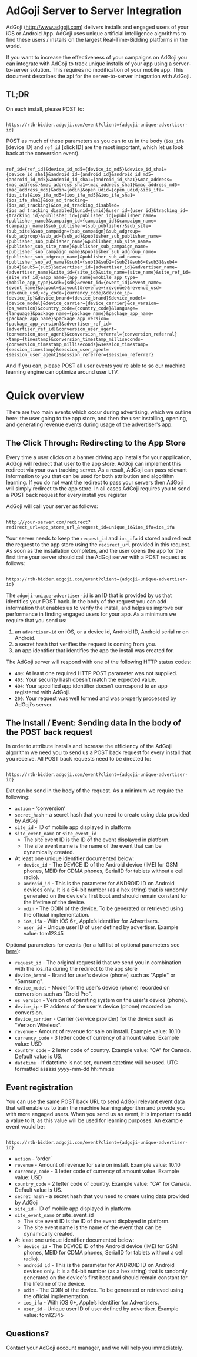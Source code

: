 AdGoji Server to Server Integration
===================================

AdGoji (http://www.adgoji.com) delivers installs and engaged users of your iOS or Android App. AdGoji uses unique artificial intelligence algorithms to find these users / installs on the largest Real-Time-Bidding platforms in the world. 

If you want to increase the effectiveness of your campaigns on AdGoji you can integrate with AdGoji to track unique installs of your app using a server-to-server solution. This requires no modification of your mobile app. This document describes the api for the server-to-server integration with AdGoji.

TL;DR
--------------
On each install, please POST to:

<code>
https://rtb-bidder.adgoji.com/event?client={adgoji-unique-advertiser-id}
</code>

POST as much of these parameters as you can to us in the body (`ios_ifa` [device ID] and `ref_id` [click ID] are the most important, which let us look back at the conversion event).

<code>
ref_id={ref_id}&device_id_md5={device_id_md5}&device_id_sha1={device_id_sha1}&android_id={android_id}&android_id_md5={android_id_md5}&android_id_sha1={android_id_sha1}&mac_address={mac_address}&mac_address_sha1={mac_address_sha1}&mac_address_md5={mac_address_md5}&odin={odin}&open_udid={open_udid}&ios_ifa={ios_ifa}&ios_ifa_md5={ios_ifa_md5}&ios_ifa_sha1={ios_ifa_sha1}&ios_ad_tracking={ios_ad_tracking}&ios_ad_tracking_disabled={ios_ad_tracking_disabled}&unid={unid}&user_id={user_id}&tracking_id={tracking_id}&publisher_id={publisher_id}&publisher_name={publisher_name}&campaign_id={campaign_id}&campaign_name={campaign_name}&sub_publisher={sub_publisher}&sub_site={sub_site}&sub_campaign={sub_campaign}&sub_adgroup={sub_adgroup}&sub_ad={sub_ad}&publisher_sub_publisher_name={publisher_sub_publisher_name}&publisher_sub_site_name={publisher_sub_site_name}&publisher_sub_campaign_name={publisher_sub_campaign_name}&publisher_sub_adgroup_name={publisher_sub_adgroup_name}&publisher_sub_ad_name={publisher_sub_ad_name}&sub1={sub1}&sub2={sub2}&sub3={sub3}&sub4={sub4}&sub5={sub5}&advertiser_id={advertiser_id}&advertiser_name={advertiser_name}&site_id={site_id}&site_name={site_name}&site_ref_id={site_ref_id}&app_name={app_name}&mobile_app_type={mobile_app_type}&sdk={sdk}&event_id={event_id}&event_name={event_name}&payout={payout}&revenue={revenue}&revenue_usd={revenue_usd}&currency_code={currency_code}&device_ip={device_ip}&device_brand={device_brand}&device_model={device_model}&device_carrier={device_carrier}&os_version={os_version}&country_code={country_code}&language={language}&package_name={package_name}&package_app_name={package_app_name}&package_app_version={package_app_version}&advertiser_ref_id={advertiser_ref_id}&conversion_user_agent={conversion_user_agent}&conversion_referral={conversion_referral}&timestamp={timestamp}&conversion_timestamp_milliseconds={conversion_timestamp_milliseconds}&session_timestamp={session_timestamp}&session_user_agent={session_user_agent}&session_referrer={session_referrer}
</code>


And if you can, please POST all user events you're able to so our machine learning engine can optimize around user LTV.


Quick overview
=================

There are two main events which occur during advertising, which we outline here: the user going to the app store, and then the user installing, opening, and generating revenue events during usage of the advertiser's app.

The Click Through: Redirecting to the App Store
-----------------------------------------------

Every time a user clicks on a banner driving app installs for your application, AdGoji will redirect that user to the app store. AdGoji can implement this redirect via your own tracking server. As a result, AdGoji can pass relevant information to you that can be used for both attribution and algorithm learning. If you do not want the redirect to pass your servers then AdGoji will simply redirect to the app store. In all cases AdGoji requires you to send a POST back request for every install you register

AdGoji will call your server as follows:

<code>
http://your-server.com/redirect?redirect_url=app_store_url_&request_id=unique_id&ios_ifa=ios_ifa
</code>

Your server needs to keep the `request_id` and `ios_ifa` id stored and redirect the request to the app store using the `redirect_url` provided in this request. As soon as the installation completes, and the user opens the app for the first time your server should call the AdGoji server with a POST request as follows:

<code>
https://rtb-bidder.adgoji.com/event?client={adgoji-unique-advertiser-id}
</code>

The `adgoji-unique-advertiser-id` is an ID that is provided by us that identifies your POST back. In the body of the request you can add information that enables us to verify the install, and helps us improve our performance in finding engaged users for your app. As a minimum we require that you send us:

1. an `advertiser-id` on iOS, or a device id, Android ID, Android serial nr on Android.
2. a secret hash that verifies the request is coming from you.
3. an app identifier that identifies the app the install was created for.

The AdGoji server will respond with one of the following HTTP status codes:

* `400`:  At least one required HTTP POST parameter was not supplied.
* `403`:  Your security hash doesn’t match the expected value.
* `404`:  Your specified app identifier doesn’t correspond to an app registered with AdGoji.
* `200`:  Your request was well formed and was properly processed by AdGoji’s server.


The Install / Event: Sending data in the body of the POST back request
-----------------------------------------------------------------------


In order to attribute installs and increase the efficiency of the AdGoji algorithm we need you to send us a POST back request for every install that you receive. All POST back requests need to be directed to:

<code>
https://rtb-bidder.adgoji.com/event?client={adgoji-unique-advertiser-id}
</code>

Dat can be send in the body of the request. As a minimum we require the following:

* `action` - ‘conversion’
* `secret_hash` - a secret hash that you need to create using data provided by AdGoji
* `site_id` - ID of mobile app displayed in platform
* `site_event_name` or `site_event_id`
	* The site event ID is the ID of the event displayed in platform.
 	* The site event name is the name of the event that can be dynamically created.
* At least one unique identifier documented below:
	* `device_id` - The DEVICE ID of the Android device (IMEI for GSM phones, MEID for CDMA phones, SerialID for tablets without a cell radio).
	* `android_id` - This is the parameter for ANDROID ID on Android devices only. It is a 64-bit number (as a hex string) that is randomly generated on the device's first boot and should remain constant for the lifetime of the device.
	* `odin` - The ODIN of the device. To be generated or retrieved using the official implementation.
	* `ios_ifa` -  With iOS 6+, Apple’s Identifier for Advertisers.
	* `user_id` - Unique user ID of user defined by advertiser. Example value: tom12345

Optional parameters for events (for a full list of optional parameters see [here](Optional-Parameters.md)):

* `request_id` - The original request id that we send you in combination with the ios_ifa during the redirect to the app store
* `device_brand` - Brand for user's device (phone) such as "Apple" or "Samsung".
* `device_model` - Model for the user's device (phone) recorded on conversion such as "Droid Pro".
* `os_version` - Version of operating system on the user's device (phone).
* `device_ip` - IP address of the user's device (phone) recorded on conversion.
* `device_carrier` - Carrier (service provider) for the device such as "Verizon Wireless".
* `revenue` - Amount of revenue for sale on install. Example value: 10.10
* `currency_code` - 3 letter code of currency of amount value. Example value: USD
* `country_code` - 2 letter code of country. Example value: "CA" for Canada. Default value is US.
* `datetime` - If datetime is not set, current datetime will be used. UTC formatted asssss yyyy-mm-dd hh:mm:ss


Event registration
------------------


You can use the same POST back URL to send AdGoji relevant event data that will enable us to train the machine learning algorithm and provide you with more engaged users. When you send us an event, it is important to add a value to it, as this value will be used for learning purposes. An example event would be:

<code>
https://rtb-bidder.adgoji.com/event?client={adgoji-unique-advertiser-id}
</code>

* `action` - ‘order’
* `revenue` - Amount of revenue for sale on install. Example value: 10.10
* `currency_code` - 3 letter code of currency of amount value. Example value: USD
* `country_code` - 2 letter code of country. Example value: "CA" for Canada. Default value is US.
* `secret_hash` - a secret hash that you need to create using data provided by AdGoji
* `site_id` - ID of mobile app displayed in platform
* `site_event_name` or site_event_id
	* The site event ID is the ID of the event displayed in platform.
 	* The site event name is the name of the event that can be dynamically created.
* At least one unique identifier documented below:
	* `device_id` - The DEVICE ID of the Android device (IMEI for GSM phones, MEID for CDMA phones, SerialID for tablets without a cell radio).
	* `android_id` - This is the parameter for ANDROID ID on Android devices only. It is a 64-bit number (as a hex string) that is randomly generated on the device's first boot and should remain constant for the lifetime of the device.
	* `odin` - The ODIN of the device. To be generated or retrieved using the official implementation.
	* `ios_ifa` -  With iOS 6+, Apple’s Identifier for Advertisers.
	* `user_id` - Unique user ID of user defined by advertiser. Example value: tom12345


Questions?
----------


Contact your AdGoji account manager, and we will help you immediately.